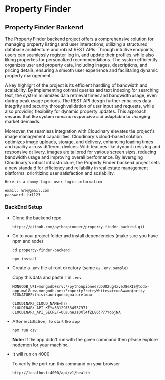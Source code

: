 # Property Finder

## Property Finder Backend

The Property Finder backend project offers a comprehensive solution for managing property listings and user interactions, utilizing a structured database architecture and robust REST APIs. Through intuitive endpoints, users can seamlessly register, log in, and update their profiles, while also liking properties for personalized recommendations. The system efficiently organizes user and property data, including images, descriptions, and pricing details, ensuring a smooth user experience and facilitating dynamic property management.

A key highlight of the project is its efficient handling of bandwidth and scalability. By implementing optimal queries and text indexing for searching text, the system minimizes data retrieval times and bandwidth usage, even during peak usage periods. The REST API design further enhances data integrity and security through validation of user input and requests, while also providing flexibility for dynamic property updates. This approach ensures that the system remains responsive and adaptable to changing market demands.

Moreover, the seamless integration with Cloudinary elevates the project's image management capabilities. Cloudinary's cloud-based solution optimizes image uploads, storage, and delivery, enhancing loading times and quality across different devices. With features like dynamic resizing and responsive delivery, images are tailored for various screen sizes, reducing bandwidth usage and improving overall performance. By leveraging Cloudinary's robust infrastructure, the Property Finder backend project sets a new standard for efficiency and reliability in real estate management platforms, prioritizing user satisfaction and scalability.

```
Here is a dummy login user login information

email: hrk@gmail.com
password: hrk123
```

### BackEnd Setup

- Clone the backend repo

      https://github.com/pythonpioneer/property-finder-backend.git

- Go to your project folder and install dependencies (make sure you have npm and node)

  ```
  cd property-finder-backend
  ```
  ```
  npm install
  ```
- Create a `.env` file at root directory (same as `.env.sample`)

   Copy this data and paste it in `.env`
  
  ```
  MONGODB_URI=mongodb+srv://pythonpioneer:DU02ug4xveJ8eX1S@todo-app.mwl8uow.mongodb.net/Property?retryWrites=true&w=majority
  SIGNATURE=thisisauniquesignaturelmao

  CLOUDINARY_CLOUD_NAME=hrk
  CLOUDINARY_API_KEY=331295534557971
  CLOUDINARY_API_SECRET=OuBuneJz0Xl4fZL86dP77Yo6jNA
  ```

- After installation, To start the app

      npm run dev
  **Note:** If the app didn't run with the given command then please explore nodemon for your machine.
  
- It will run on 4000

  To verify the port run this command on your browser
  
      http://localhost:4000/api/v1/health
